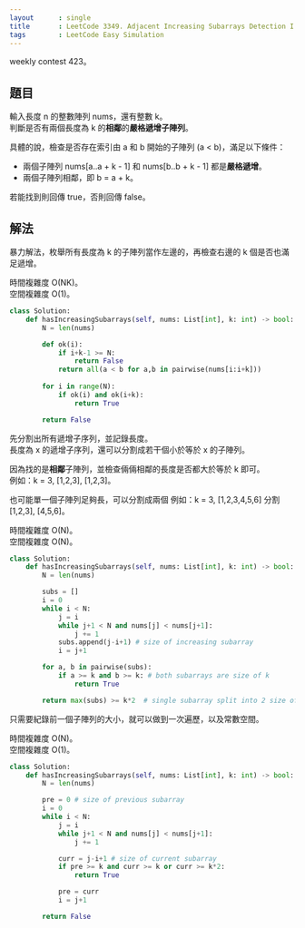 ```yaml
---
layout      : single
title       : LeetCode 3349. Adjacent Increasing Subarrays Detection I
tags        : LeetCode Easy Simulation
---
```

weekly contest 423。  

## 題目

輸入長度 n 的整數陣列 nums，還有整數 k。  
判斷是否有兩個長度為 k 的**相鄰**的**嚴格遞增子陣列**。  

具體的說，檢查是否存在索引由 a 和 b 開始的子陣列 (a < b)，滿足以下條件：  

- 兩個子陣列 nums[a..a + k - 1] 和 nums[b..b + k - 1] 都是**嚴格遞增**。  
- 兩個子陣列相鄰，即 b = a + k。  

若能找到則回傳 true，否則回傳 false。  

## 解法

暴力解法，枚舉所有長度為 k 的子陣列當作左邊的，再檢查右邊的 k 個是否也滿足遞增。  

時間複雜度 O(NK)。  
空間複雜度 O(1)。  

```python
class Solution:
    def hasIncreasingSubarrays(self, nums: List[int], k: int) -> bool:
        N = len(nums)

        def ok(i):
            if i+k-1 >= N:
                return False
            return all(a < b for a,b in pairwise(nums[i:i+k]))
        
        for i in range(N):
            if ok(i) and ok(i+k):
                return True

        return False
```

先分割出所有遞增子序列，並記錄長度。  
長度為 x 的遞增子序列，還可以分割成若干個小於等於 x 的子陣列。  

因為找的是**相鄰**子陣列，並檢查倆倆相鄰的長度是否都大於等於 k 即可。  
例如：k = 3, [1,2,3], [1,2,3]。  

也可能單一個子陣列足夠長，可以分割成兩個
例如：k = 3, [1,2,3,4,5,6] 分割 [1,2,3], [4,5,6]。  

時間複雜度 O(N)。  
空間複雜度 O(N)。  

```python
class Solution:
    def hasIncreasingSubarrays(self, nums: List[int], k: int) -> bool:
        N = len(nums)

        subs = []
        i = 0
        while i < N:
            j = i
            while j+1 < N and nums[j] < nums[j+1]:
                j += 1
            subs.append(j-i+1) # size of increasing subarray
            i = j+1

        for a, b in pairwise(subs):
            if a >= k and b >= k: # both subarrays are size of k
                return True

        return max(subs) >= k*2  # single subarray split into 2 size of k
```

只需要紀錄前一個子陣列的大小，就可以做到一次遍歷，以及常數空間。  

時間複雜度 O(N)。  
空間複雜度 O(1)。  

```python
class Solution:
    def hasIncreasingSubarrays(self, nums: List[int], k: int) -> bool:
        N = len(nums)

        pre = 0 # size of previous subarray
        i = 0
        while i < N:
            j = i
            while j+1 < N and nums[j] < nums[j+1]:
                j += 1

            curr = j-i+1 # size of current subarray
            if pre >= k and curr >= k or curr >= k*2:
                return True

            pre = curr
            i = j+1

        return False
```
